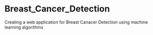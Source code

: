 # Breast_Cancer_Detection
 Creating a web application for Breast Canacer Detection using machine learning algorithms 
